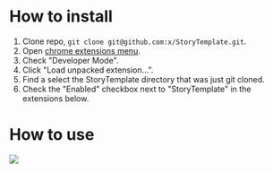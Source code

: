 # How to install

1. Clone repo, `git clone git@github.com:x/StoryTemplate.git`.
2. Open [chrome extensions menu](chrome://extensions/).
3. Check "Developer Mode".
4. Click "Load unpacked extension...".
5. Find a select the StoryTemplate directory that was just git cloned.
6. Check the "Enabled" checkbox next to "StoryTemplate" in the extensions below.


# How to use

![](http://lh6.googleusercontent.com/l9x8cOWhqPdrZt-y49NQeGPp_VEoMju0rwABpYIFAXx079NRwdnX1bgxOvOdx9BOQAJ93dkn=s1280-h800-e365-rw)
